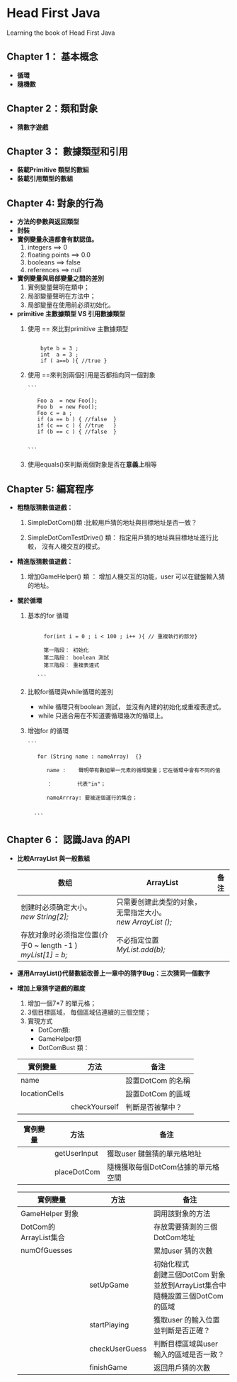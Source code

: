 # Head First Java
Learning the book of Head First Java

## Chapter 1： 基本概念
* **循環**
* **隨機數**

## Chapter 2：類和對象
* **猜數字遊戲**

## Chapter 3： 數據類型和引用
* **裝載Primitive 類型的數組**
* **裝載引用類型的數組**

## Chapter 4: 對象的行為
* **方法的參數與返回類型**
* **封裝**
* **實例變量永遠都會有默認值。**
  1. integers  ==> 0
  2. floating points ==> 0.0
  3. booleans ==> false
  4. references ==> null
* **實例變量與局部變量之間的差別**
   1. 實例變量聲明在類中；
   2. 局部變量聲明在方法中；
   3. 局部變量在使用前必須初始化。 
* **primitive 主數據類型 VS 引用數據類型**
    1. 使用 == 來比對primitive 主數據類型
    
          ```
             
              byte b = 3 ;
              int  a = 3 ;
              if ( a==b ){ //true }

          ```

   2. 使用 ==來判別兩個引用是否都指向同一個對象

          ```
             
             Foo a  = new Foo();
             Foo b  = new Foo();
             Foo c = a ;
             if (a == b ) { //false  }
             if (c == c ) { //true   }
             if (b == c ) { //false  }
              

          ```

   3. 使用equals()來判斷兩個對象是否在**意義上**相等

## Chapter 5: 編寫程序
* **粗糙版猜數值遊戲：**
  1. SimpleDotCom()類 :比較用戶猜的地址與目標地址是否一致？
  
  2. SimpleDotComTestDrive() 類： 指定用戶猜的地址與目標地址進行比較， 沒有人機交互的模式。
  
* **精進版猜數值遊戲：**
   1. 增加GameHelper() 類 ： 增加人機交互的功能，user 可以在鍵盤輸入猜的地址。
   

* **關於循環**
   1. 基本的for 循環
       ```   
  
            for(int i = 0 ; i < 100 ; i++ ){ // 重複執行的部分}

            第一階段： 初始化
            第二階段： boolean 測試
            第三階段： 重複表達式

          ```
   
   2. 比較for循環與while循環的差別
      * while 循環只有boolean 測試， 並沒有內建的初始化或重複表達式。
      * while 只適合用在不知道要循環幾次的循環上。

   3. 增強for 的循環
   
   
          ```
        
             for (String name : nameArray)  {}

                name :    聲明帶有數組單一元素的循環變量；它在循環中會有不同的值

                ：        代表"in"；

                nameArrray: 要被逐個運行的集合；


            ```
      

## Chapter 6： 認識Java 的API
* **比較ArrayList 與一般數組**
   
   | 数组            | ArrayList                |  备注      |
   |-------------------|-----------------------------|----------|
   |创建时必须确定大小。<br>*new String[2];* |只需要创建此类型的对象，无需指定大小。<br>*new ArrayList<String> ();* |  |
   |存放对象时必须指定位置(介于0 ~ length -1 )<br>*myList[1] =  b;*      |不必指定位置<br>*MyList.add(b);*      |     |


* **運用ArrayList()代替數組改善上一章中的猜字Bug：三次猜同一個數字**


* **增加上章猜字遊戲的難度**
   1. 增加一個7*7 的單元格；
   2. 3個目標區域， 每個區域佔連續的三個空間；
   3. 實現方式
      * DotCom類: 
      * GameHelper類
      * DotComBust 類：
      
      
         
   | 實例變量        | 方法                |  备注      |
   |----------------|--------------------|------------|
   | name           |                    |設置DotCom 的名稱 |
   | locationCells  |                    |設置DotCom 的區域|
   |                |checkYourself       |判斷是否被擊中？|


   | 實例變量        | 方法                |  备注      |
   |----------------|--------------------|------------|
   |                |getUserInput        |獲取user 鍵盤猜的單元格地址|
   |                |placeDotCom         |隨機獲取每個DotCom佔據的單元格空間|


   | 實例變量        | 方法                |  备注      |
   |----------------|--------------------|------------|
   | GameHelper 對象        |                    |調用該對象的方法 |
   | DotCom的ArrayList集合  |                    |存放需要猜測的三個DotCom地址|
   | numOfGuesses          |                    |累加user 猜的次數     |
   |                   |setUpGame       |初始化程式<br>創建三個DotCom 對象並放到ArrayList集合中<br>隨機設置三個DotCom 的區域|
   |                  |startPlaying      |獲取user 的輸入位置並判斷是否正確？ |
   |                  |checkUserGuess    |判斷目標區域與user 輸入的區域是否一致？|
   |                  |finishGame        |返回用戶猜的次數|  


   



  


  

   



   

        

      


   


    

     
     
      






  


  


         

          
    
       
        

        
        
  




  

  

